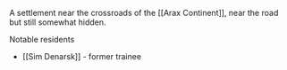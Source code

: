 A settlement near the crossroads of the [[Arax Continent]], near the road but still somewhat hidden.

Notable residents
- [[Sim Denarsk]] - former trainee